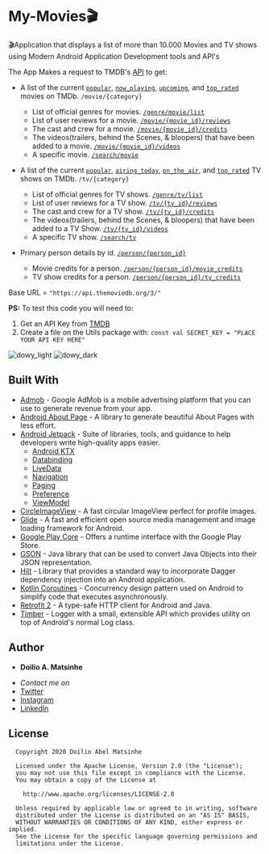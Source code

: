 # My-Movies🎬
🎬Application that displays a list of more than 10.000 Movies and TV shows using Modern Android Application Development tools and API's

The App Makes a request to TMDB's [API](https://www.themoviedb.org/documentation/api) to get:
  
- A list of the current [`popular`](https://developers.themoviedb.org/3/movies/get-popular-movies), [`now_playing`](https://developers.themoviedb.org/3/movies/get-now-playing), [`upcoming`](https://developers.themoviedb.org/3/movies/get-upcoming), and [`top_rated`](https://developers.themoviedb.org/3/movies/get-top-rated-movies) movies on TMDb. `/movie/{category}`
  - List of official genres for movies. [`/genre/movie/list`](https://developers.themoviedb.org/3/genres/get-movie-list)
  - List of user reviews for a movie. [`/movie/{movie_id}/reviews`](https://developers.themoviedb.org/3/movies/get-movie-reviews)
  - The cast and crew for a movie. [`/movie/{movie_id}/credits`](https://developers.themoviedb.org/3/movies/get-movie-credits)
  - The videos(trailers, behind the Scenes, & bloopers) that have been added to a movie. [`/movie/{movie_id}/videos`](https://developers.themoviedb.org/3/movies/get-movie-videos)
  - A specific movie. [`/search/movie`](https://developers.themoviedb.org/3/search/search-movies)
  
- A list of the current [`popular`](https://developers.themoviedb.org/3/tv/get-popular-tv-shows), [`airing_today`](https://developers.themoviedb.org/3/tv/get-tv-airing-today), [`on_the_air`](https://developers.themoviedb.org/3/tv/get-tv-on-the-air), and [`top_rated`](https://developers.themoviedb.org/3/tv/get-top-rated-tv) TV shows on TMDb. `/tv/{category}`
  - List of official genres for TV shows. [`/genre/tv/list`](https://developers.themoviedb.org/3/genres/get-tv-list)
  - List of user reviews for a TV show. [`/tv/{tv_id}/reviews`](https://developers.themoviedb.org/3/tv/get-tv-reviews)
  - The cast and crew for a TV show. [`/tv/{tv_id}/credits`](https://developers.themoviedb.org/3/tv/get-tv-credits)
  - The videos(trailers, behind the Scenes, & bloopers) that have been added to a TV Show. [`/tv/{tv_id}/videos`](https://developers.themoviedb.org/3/tv/get-tv-videos)
  - A specific TV show. [`/search/tv`](https://developers.themoviedb.org/3/search/search-tv-shows)
  
- Primary person details by id. [`/person/{person_id}`](https://developers.themoviedb.org/3/people/get-person-details)
  - Movie credits for a person. [`/person/{person_id}/movie_credits`](https://developers.themoviedb.org/3/people/get-person-movie-credits)
  - TV show credits for a person. [`/person/{person_id}/tv_credits`](https://developers.themoviedb.org/3/people/get-person-tv-credits)

Base URL = `"https://api.themoviedb.org/3/"`

**PS:** To test this code you will need to:
1. Get an API Key from [TMDB](https://www.themoviedb.org/documentation/api)
2. Create a file on the Utils package with: 
`const val SECRET_KEY = "PLACE YOUR API KEY HERE"`

![dowy_light](https://user-images.githubusercontent.com/38020305/105013821-4f544500-5a48-11eb-99bd-ecaf6d420df9.jpg)
![dowy_dark](https://user-images.githubusercontent.com/38020305/105013807-4bc0be00-5a48-11eb-997c-709c887e9408.jpg)



## Built With

* [Admob](https://developers.google.com/admob) - Google AdMob is a mobile advertising platform that you can use to generate revenue from your app.
* [Android About Page](https://github.com/medyo/android-about-page) - A library to generate beautiful About Pages with less effort.
* [Android Jetpack](https://developer.android.com/jetpack/?gclid=Cj0KCQjwhJrqBRDZARIsALhp1WQBmjQ4WUpnRT4ETGGR1T_rQG8VU3Ta_kVwiznZASR5y4fgPDRYFqkaAhtfEALw_wcB) - Suite of libraries, tools, and guidance to help developers write high-quality apps easier.
  * [Android KTX](https://developer.android.com/kotlin/ktx)
  * [Databinding](https://developer.android.com/jetpack/androidx/releases/databinding)
  * [LiveData](https://developer.android.com/topic/libraries/architecture/livedata)
  * [Navigation](https://developer.android.com/jetpack/androidx/releases/navigation)
  * [Paging](https://developer.android.com/jetpack/androidx/releases/paging)
  * [Preference](https://developer.android.com/jetpack/androidx/releases/preference)
  * [ViewModel](https://developer.android.com/topic/libraries/architecture/viewmodel)
* [CircleImageView](https://github.com/hdodenhof/CircleImageView) - A fast circular ImageView perfect for profile images.
* [Glide](https://github.com/bumptech/glide) - A fast and efficient open source media management and image loading framework for Android.
* [Google Play Core](https://developer.android.com/guide/playcore) - Offers a runtime interface with the Google Play Store.
* [GSON](https://github.com/google/gson) - Java library that can be used to convert Java Objects into their JSON representation.
* [Hilt](https://developer.android.com/training/dependency-injection/hilt-android) - Library that provides a standard way to incorporate Dagger dependency injection into an Android application.
* [Kotlin Coroutines](https://developer.android.com/kotlin/coroutines) - Concurrency design pattern used on Android to simplify code that executes asynchronously.
* [Retrofit 2](https://github.com/square/retrofit) - A type-safe HTTP client for Android and Java.
* [Timber](https://github.com/JakeWharton/timber) - Logger with a small, extensible API which provides utility on top of Android's normal Log class.



## Author

* **Doilio A. Matsinhe**  
- *Contact me on*
- [Twitter](https://twitter.com/DoilioMatsinhe)
- [Instagram](https://www.instagram.com/doiliomatsinhe/)
- [LinkedIn](https://www.linkedin.com/in/doilio-matsinhe)


## License

      Copyright 2020 Doilio Abel Matsinhe

      Licensed under the Apache License, Version 2.0 (the "License");
      you may not use this file except in compliance with the License.
      You may obtain a copy of the License at

        http://www.apache.org/licenses/LICENSE-2.0

      Unless required by applicable law or agreed to in writing, software
      distributed under the License is distributed on an "AS IS" BASIS,
      WITHOUT WARRANTIES OR CONDITIONS OF ANY KIND, either express or implied.
      See the License for the specific language governing permissions and
      limitations under the License.

